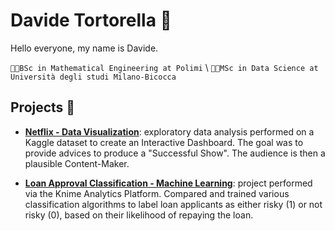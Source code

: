 
# **Davide Tortorella** 🤖

Hello everyone, my name is Davide.

`🧑‍🎓BSc in Mathematical Engineering at Polimi` \\
`👨‍💻MSc in Data Science at Università degli studi Milano-Bicocca` 


## **Projects** 🍬
- [**Netflix - Data Visualization**](https://github.com/DavideTortorella/Netflix-DataVisualization): exploratory data analysis performed on a Kaggle dataset to create an Interactive Dashboard. The goal was to provide advices to produce a "Successful Show". The audience is then a plausible Content-Maker.

- [**Loan Approval Classification - Machine Learning**](https://hub.knime.com/davide_tortorel/spaces/Public/~zUEd55kZWrSfAa4L/): project performed via the Knime Analytics Platform. Compared and trained various classification algorithms to label loan applicants as either risky (1) or not risky (0), based on their likelihood of repaying the loan.

